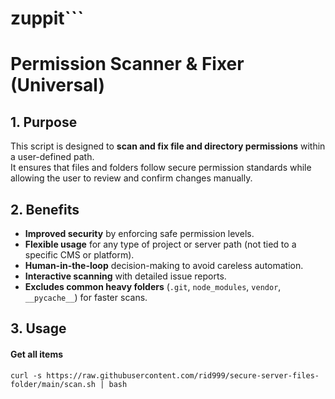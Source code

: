 # zuppit```
# Permission Scanner & Fixer (Universal)

## 1. Purpose
This script is designed to **scan and fix file and directory permissions** within a user-defined path.  
It ensures that files and folders follow secure permission standards while allowing the user to review and confirm changes manually.

## 2. Benefits
- **Improved security** by enforcing safe permission levels.
- **Flexible usage** for any type of project or server path (not tied to a specific CMS or platform).
- **Human-in-the-loop** decision-making to avoid careless automation.
- **Interactive scanning** with detailed issue reports.
- **Excludes common heavy folders** (`.git`, `node_modules`, `vendor`, `__pycache__`) for faster scans.

## 3. Usage
#### Get all items

```http
curl -s https://raw.githubusercontent.com/rid999/secure-server-files-folder/main/scan.sh | bash
```
